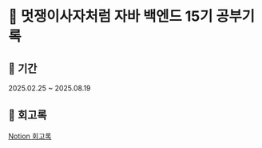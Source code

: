 # 🦁 멋쟁이사자처럼 자바 백엔드 15기 공부기록  

## **📅 기간**  
2025.02.25 ~ 2025.08.19  

## **📝 회고록**  
[Notion 회고록](https://translucent-sweatshirt-cf7.notion.site/15-1a6d41c2a13b80b79b18fe578a8234d8?pvs=4)  

